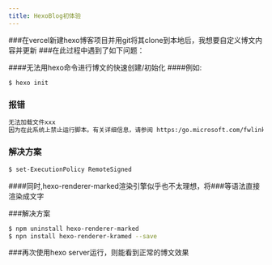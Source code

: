 ```yaml
---
title: HexoBlog初体验
---
```


###在vercel新建hexo博客项目并用git将其clone到本地后，我想要自定义博文内容并更新
###在此过程中遇到了如下问题：


####无法用hexo命令进行博文的快速创建/初始化
####例如:
```bash 
$ hexo init
```

### 报错

```bash
无法加载文件xxx
因为在此系统上禁止运行脚本。有关详细信息，请参阅 https:/go.microsoft.com/fwlink/?LinkID=135170  所在位置
```


### 解决方案

```bash
$ set-ExecutionPolicy RemoteSigned
```

####同时,hexo-renderer-marked渲染引擎似乎也不太理想，将###等语法直接渲染成文字

###解决方案

```bash
$ npm uninstall hexo-renderer-marked
$ npn install hexo-renderer-kramed --save
```

###再次使用hexo server运行，则能看到正常的博文效果



